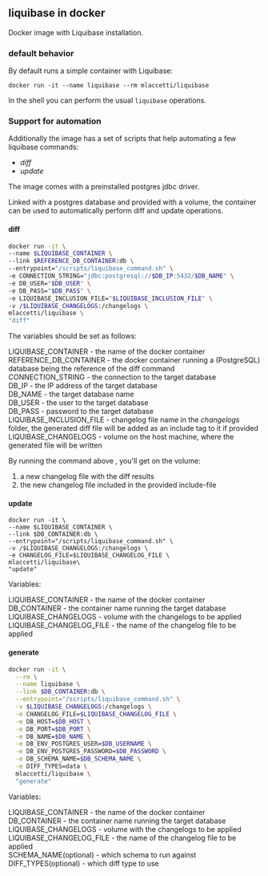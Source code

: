 ## liquibase in docker

Docker image with Liquibase installation.

### default behavior

By default runs a simple container with Liquibase:

```docker run -it --name liquibase --rm mlaccetti/liquibase```

In the shell you can perform the usual `liquibase` operations.

### Support for automation

Additionally the image has a set of scripts that help automating a few liquibase commands:
* _diff_
* _update_

The image comes with a preinstalled postgres jdbc driver.

Linked with a postgres database and provided with a volume, the container can be used
to automatically perform diff and update operations.

#### diff

```bash
docker run -it \
--name $LIQUIBASE_CONTAINER \
--link $REFERENCE_DB_CONTAINER:db \
--entrypoint="/scripts/liquibase_command.sh" \
-e CONNECTION_STRING="jdbc:postgresql://$DB_IP:5432/$DB_NAME" \
-e DB_USER="$DB_USER" \
-e DB_PASS="$DB_PASS" \
-e LIQUIBASE_INCLUSION_FILE="$LIQUIBASE_INCLUSION_FILE" \
-v /$LIQUIBASE_CHANGELOGS:/changelogs \
mlaccetti/liquibase \
"diff"
```

The variables should be set as follows:

LIQUIBASE_CONTAINER - the name of the docker container  
REFERENCE_DB_CONTAINER - the docker container running a (PostgreSQL) database being the reference of the diff command  
CONNECTION_STRING - the connection to the target database  
DB_IP - the IP address of the target database  
DB_NAME - the target database name  
DB_USER - the user to the target database  
DB_PASS - password to the target database  
LIQUIBASE_INCLUSION_FILE - changelog file name in the _changelogs_ folder, the generated diff file will be added as an include tag to it if provided  
LIQUIBASE_CHANGELOGS - volume on the host machine, where the generated file will be written  

By running the command above , you'll get on the volume:

1. a new changelog file with the diff results
2. the new changelog file included in the provided include-file


#### update

```
docker run -it \
--name $LIQUIBASE_CONTAINER \
--link $DB_CONTAINER:db \
--entrypoint="/scripts/liquibase_command.sh" \
-v /$LIQUIBASE_CHANGELOGS:/changelogs \
-e CHANGELOG_FILE=$LIQUIBASE_CHANGELOG_FILE \
mlaccetti/liquibase\
"update"
```

Variables:

LIQUIBASE_CONTAINER - the name of the docker container  
DB_CONTAINER - the container name running the target database  
LIQUIBASE_CHANGELOGS - volume with the changelogs to be applied  
LIQUIBASE_CHANGELOG_FILE - the name of the changelog file to be applied

#### generate

```bash
docker run -it \
  --rm \
  --name liquibase \
  --link $DB_CONTAINER:db \
  --entrypoint="/scripts/liquibase_command.sh" \
  -v $LIQUIBASE_CHANGELOGS:/changelogs \
  -e CHANGELOG_FILE=$LIQUIBASE_CHANGELOG_FILE \
  -e DB_HOST=$DB_HOST \
  -e DB_PORT=$DB_PORT \
  -e DB_NAME=$DB_NAME \
  -e DB_ENV_POSTGRES_USER=$DB_USERNAME \
  -e DB_ENV_POSTGRES_PASSWORD=$DB_PASSWORD \
  -e DB_SCHEMA_NAME=$DB_SCHEMA_NAME \
  -e DIFF_TYPES=data \
  mlaccetti/liquibase \
  "generate"

```

Variables:

LIQUIBASE_CONTAINER - the name of the docker container  
DB_CONTAINER - the container name running the target database  
LIQUIBASE_CHANGELOGS - volume with the changelogs to be applied  
LIQUIBASE_CHANGELOG_FILE - the name of the changelog file to be applied  
SCHEMA_NAME(optional) - which schema to run against  
DIFF_TYPES(optional) - which diff type to use  
